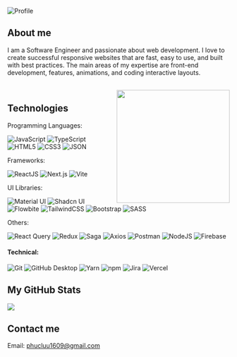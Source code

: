 ![Profile](https://github.com/hphuc1609/hphuc1609/assets/50391243/c0d02451-5f10-45ed-8aae-84ef7813d293)

## About me
<p>I am a Software Engineer and passionate about web development. I love to create successful responsive websites that are fast, easy to use, and built with best practices. The main areas of my expertise are front-end development, features, animations, and coding interactive layouts.</p>

<br/>

<img src="https://media2.giphy.com/media/qgQUggAC3Pfv687qPC/giphy.gif?cid=790b76118a4a3e9aff6b041e706accd77cfb7303948b4b1d&rid=giphy.gif&ct=g" align="right" width="256"/>

## Technologies
Programming Languages:

![JavaScript](https://img.shields.io/badge/JavaScript-%23323330.svg?style=flat-square&logo=javascript&logoColor=%23F7DF1E)
![TypeScript](https://img.shields.io/badge/TypeScript-%233178C6.svg?style=flat-square&logo=typescript&logoColor=white)
![HTML5](https://img.shields.io/badge/HTML5-%23E34F26.svg?style=flat-square&logo=html5&logoColor=white)
![CSS3](https://img.shields.io/badge/CSS3-%231572B6.svg?style=flat-square&logo=css3&logoColor=white)
![JSON](https://img.shields.io/badge/JSON-%23E34F26.svg?style=flat-square&logo=json&logoColor=white)

Frameworks:

![ReactJS](https://img.shields.io/badge/ReactJS-%23323330.svg?style=flat-square&logo=react&logoColor=%2361DAFB)
![Next.js](https://img.shields.io/badge/NextJS-%23323330.svg?style=flat-square&logo=next.js&logoColor=%2361DAFB)
![Vite](https://img.shields.io/badge/Vite-%232C3E50.svg?style=flat-square&logo=vite&logoColor=white)

UI Libraries:

![Material UI](https://img.shields.io/badge/Mui-2F58CD.svg?style=flat-square&logo=mui&logoColor=%2361DAFB)
![Shadcn UI](https://img.shields.io/badge/Shadcn/UI-2C3E50.svg?style=flat-square)
![Flowbite](https://img.shields.io/badge/Flowbite-ff7f50.svg?style=flat-square&logo=flowbite&logoColor=white)
![TailwindCSS](https://img.shields.io/badge/Tailwindcss-%2338B2AC.svg?style=flat-square&logo=tailwind-css&logoColor=white)
![Bootstrap](https://img.shields.io/badge/Bootstrap-8E2DE2.svg?style=flat-square&logo=bootstrap&logoColor=white)
![SASS](https://img.shields.io/badge/SASS-hotpink.svg?style=flat-square&logo=SASS&logoColor=white)

Others:

![React Query](https://img.shields.io/badge/React_Query-%23FF4154.svg?style=flat-square&logo=react&logoColor=white)
![Redux](https://img.shields.io/badge/Redux-%23764ABC.svg?style=flat-square&logo=redux&logoColor=white)
![Saga](https://img.shields.io/badge/Saga-333.svg?style=flat-square&logo=redux-saga&logoColor=white)
![Axios](https://img.shields.io/badge/Axios-%23000000.svg?style=flat-square&logo=axios&logoColor=white)
![Postman](https://img.shields.io/badge/Postman-%23FF6C37.svg?style=flat-square&logo=postman&logoColor=white)
![NodeJS](https://img.shields.io/badge/Node.js-6DA55F.svg?style=flat-square&logo=node.js&logoColor=white)
![Firebase](https://img.shields.io/badge/Firebase-%23FFCA28.svg?style=flat-square&logo=firebase&logoColor=black)

#### Technical:
![Git](https://img.shields.io/badge/-Git-%23F05032?style=flat-square&logo=git&logoColor=%23ffffff)
![GitHub Desktop](https://img.shields.io/badge/GitHub_Desktop-181717.svg?style=flat-square&logo=github&logoColor=white)
![Yarn](https://img.shields.io/badge/Yarn-2C8EBB.svg?style=flat-square&logo=yarn&logoColor=white)
![npm](https://img.shields.io/badge/npm-CB3837.svg?style=flat-square&logo=npm&logoColor=white)
![Jira](https://img.shields.io/badge/Jira-%230A0D4D.svg?style=flat-square&logo=jira&logoColor=white)
![Vercel](https://img.shields.io/badge/Vercel-%23000000.svg?style=flat-square&logo=vercel&logoColor=white)

## My GitHub Stats
<img src="https://github-readme-stats.vercel.app/api?username=hphuc1609&show_icons=true&theme=radical&title_color=8E2DE2&text_color=fff&icon_color=8E2DE2"/>

## Contact me
<p>Email: <a href="mailto:phucluu1609@gmail.com">phucluu1609@gmail.com</a></p>
